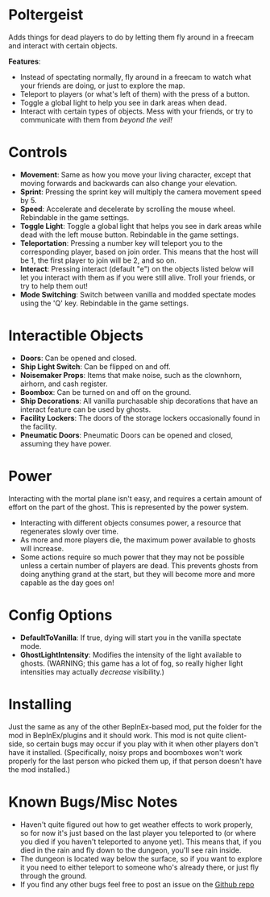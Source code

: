 # Poltergeist
Adds things for dead players to do by letting them fly around in a freecam and interact with certain objects.

**Features**:
- Instead of spectating normally, fly around in a freecam to watch what your friends are doing, or just to explore the map.
- Teleport to players (or what's left of them) with the press of a button.
- Toggle a global light to help you see in dark areas when dead.
- Interact with certain types of objects. Mess with your friends, or try to communicate with them from *beyond the veil!*

# Controls
- **Movement**: Same as how you move your living character, except that moving forwards and backwards can also change your elevation.
- **Sprint**: Pressing the sprint key will multiply the camera movement speed by 5.
- **Speed**: Accelerate and decelerate by scrolling the mouse wheel. Rebindable in the game settings.
- **Toggle Light**: Toggle a global light that helps you see in dark areas while dead with the left mouse button. Rebindable in the game settings.
- **Teleportation**: Pressing a number key will teleport you to the corresponding player, based on join order. This means that the host will be 1, the first player to join will be 2, and so on.
- **Interact**: Pressing interact (default "e") on the objects listed below will let you interact with them as if you were still alive. Troll your friends, or try to help them out!
- **Mode Switching**: Switch between vanilla and modded spectate modes using the 'Q' key. Rebindable in the game settings.

# Interactible Objects
- **Doors**: Can be opened and closed.
- **Ship Light Switch**: Can be flipped on and off.
- **Noisemaker Props**: Items that make noise, such as the clownhorn, airhorn, and cash register.
- **Boombox**: Can be turned on and off on the ground.
- **Ship Decorations**: All vanilla purchasable ship decorations that have an interact feature can be used by ghosts.
- **Facility Lockers**: The doors of the storage lockers occasionally found in the facility.
- **Pneumatic Doors**: Pneumatic Doors can be opened and closed, assuming they have power.

# Power
Interacting with the mortal plane isn't easy, and requires a certain amount of effort on the part of the ghost. This is represented by the power system.
- Interacting with different objects consumes power, a resource that regenerates slowly over time.
- As more and more players die, the maximum power available to ghosts will increase.
- Some actions require so much power that they may not be possible unless a certain number of players are dead. This prevents ghosts from doing anything grand at the start, but they will become more and more capable as the day goes on!

# Config Options
- **DefaultToVanilla**: If true, dying will start you in the vanilla spectate mode.
- **GhostLightIntensity**: Modifies the intensity of the light available to ghosts. (WARNING; this game has a lot of fog, so really higher light intensities may actually *decrease* visibility.)

# Installing
Just the same as any of the other BepInEx-based mod, put the folder for the mod in BepInEx/plugins and it should work. This mod is not quite client-side, so certain bugs may occur if you play with it when other players don't have it installed.
(Specifically, noisy props and boomboxes won't work properly for the last person who picked them up, if that person doesn't have the mod installed.)

# Known Bugs/Misc Notes
- Haven't quite figured out how to get weather effects to work properly, so for now it's just based on the last player you teleported to (or where you died if you haven't teleported to anyone yet). This means that, if you died in the rain and fly down to the dungeon, you'll see rain inside.
- The dungeon is located way below the surface, so if you want to explore it you need to either teleport to someone who's already there, or just fly through the ground.
- If you find any other bugs feel free to post an issue on the [Github repo](https://github.com/coderCleric/Poltergeist)